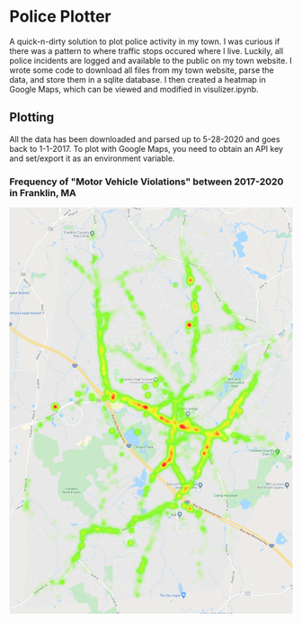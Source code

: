 # Police Plotter
A quick-n-dirty solution to plot police activity in my town.
I was curious if there was a pattern to where traffic stops occured where I live. Luckily, all police incidents are logged and available to the public on my town website. I wrote some code to download all files from my town website, parse the data, and store them in a sqlite database.
I then created a heatmap in Google Maps, which can be viewed and modified in visulizer.ipynb.


## Plotting
All the data has been downloaded and parsed up to 5-28-2020 and goes back to 1-1-2017. To plot with Google Maps, you need to obtain an API key and set/export it as an environment variable.

### Frequency of "Motor Vehicle Violations" between 2017-2020 in Franklin, MA
![](SpeedData_all.png)
